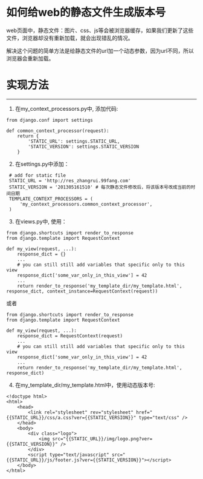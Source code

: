 如何给web的静态文件生成版本号
=============================================
web页面中，静态文件：图片、css、js等会被浏览器缓存，如果我们更新了这些文件，浏览器却没有重新加载，就会出现错乱的情况。

解决这个问题的简单方法是给静态文件的url加一个动态参数，因为url不同，所以浏览器会重新加载。

# 实现方法
---------------------
1. 在my_context_processors.py中, 添加代码: 

```
from django.conf import settings

def common_context_processor(request):
    return {
        'STATIC_URL': settings.STATIC_URL,
        'STATIC_VERSION': settings.STATIC_VERSION
    }

```

2. 在settings.py中添加：

```
 # add for static file                                       
 STATIC_URL = 'http://res_zhangrui.99fang.com'               
 STATIC_VERSION = '201305161510' # 每次静态文件修改后，将该版本号改成当前的时间日期                            
 TEMPLATE_CONTEXT_PROCESSORS = (                             
     'my_context_processors.common_context_processor',    
 )                                                           
```

3. 在views.py中, 使用：
```
from django.shortcuts import render_to_response
from django.template import RequestContext

def my_view(request, ...):  
    response_dict = {} 
    ...
    # you can still still add variables that specific only to this view
    response_dict['some_var_only_in_this_view'] = 42
    ...
    return render_to_response('my_template_dir/my_template.html', response_dict, context_instance=RequestContext(request))
``` 

或者

```
from django.shortcuts import render_to_response
from django.template import RequestContext

def my_view(request, ...):  
    response_dict = RequestContext(request)
    ...
    # you can still still add variables that specific only to this view
    response_dict['some_var_only_in_this_view'] = 42
    ...
    return render_to_response('my_template_dir/my_template.html', response_dict)
```

4. 在my_template_dir/my_template.html中，使用动态版本号:
```
<!doctype html>
<html>
	<head>
		<link rel="stylesheet" rev="stylesheet" href="{{STATIC_URL}}/css/a.css?ver={{STATIC_VERSION}}" type="text/css" />
	</head>
	<body>
		<div class="logo">
			<img src="{{STATIC_URL}}/img/logo.png?ver={{STATIC_VERSION}}" />
		</div>
		<script type="text/javascript" src="{{STATIC_URL}}/js/footer.js?ver={{STATIC_VERSION}}"></script>
	</body>
</html>
```

